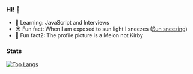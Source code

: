 ### Hi! 👋
- 🌱 Learning: JavaScript and Interviews
- ☀️ Fun fact: When I am exposed to sun light I sneezes ([Sun sneezing](https://en.wikipedia.org/wiki/Photic_sneeze_reflex))
- 🍈 Fun fact2: The profile picture is a Melon not Kirby
### Stats
[![Top Langs](https://github-readme-stats.vercel.app/api/top-langs/?username=hntddt123&layout=compact&theme=dark&exclude_repo=LeetCode,HackerRankPractice )](https://github.com/hntddt123)
